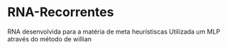 # RNA-Recorrentes
 RNA desenvolvida para a matéria de meta heurístiscas
 Utilizada um MLP através do método de willian
